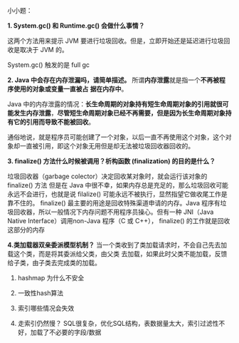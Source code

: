 小小题：

**1. System.gc() 和 Runtime.gc() 会做什么事情？**

这两个方法用来提示 JVM 要进行垃圾回收。但是，立即开始还是延迟进行垃圾回收是取决于 JVM 的。

 System.gc()  触发的是 full gc

**2. Java 中会存在内存泄漏吗，请简单描述。**
所谓**内存泄露**就是指一个**不再被程序使用的对象或变量一直被占**
**据在内存中**。

Java 中的内存泄露的情况：**长生命周期的对象持有短生命周期对象的引用就很可能发生内存泄露**，**尽管短生命周期对象已经不再需要，但是因为长生命周期对象持有它的引用而导致不能被回收**。

通俗地说，就是程序员可能创建了一个对象，以后一直不再使用这个对象，这个对象却一直被引用，即这个对象无用但是却无法被垃圾回收器回收的。

 **3. finalize() 方法什么时候被调用？析构函数 (finalization) 的目的是什么？**

垃圾回收器（garbage colector）决定回收某对象时，就会运行该对象的 finalize() 方法 但是在 Java 中很不幸，如果内存总是充足的，那么垃圾回收可能永远不会进行，也就是说 filalize() 可能永远不被执行，显然指望它做收尾工作是靠不住的。 finalize() 最主要的用途是回收特殊渠道申请的内存。Java 程序有垃圾回收器，所以一般情况下内存问题不用程序员操心。但有一种 JNI（Java Native Interface）调用non-Java 程序（C 或 C++）， finalize() 的工作就是回收这部分的内存

**4.类加载器双亲委派模型机制？**
当一个类收到了类加载请求时，不会自己先去加载这个类，而是将其委派给父类，由父类
去加载，如果此时父类不能加载，反馈给子类，由子类去完成类的加载。

1. hashmap 为什么不安全

2. 一致性hash算法

3. 索引哪些情况会失效

4. 走索引仍然慢？ SQL很复杂，优化SQL结构，表数据量太大，索引过滤性不好，加载了不必要的字段/数据

   





































